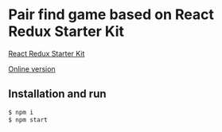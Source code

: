 # Pair find game based on React Redux Starter Kit

[React Redux Starter Kit](https://github.com/davezuko/react-redux-starter-kit)

[Online version](https://serhidi.github.io)

## Installation and run

```bash
$ npm i 
$ npm start
```

